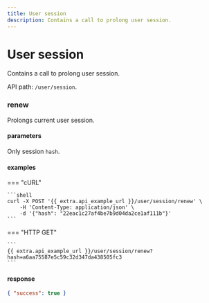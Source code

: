 ```yaml
---
title: User session
description: Contains a call to prolong user session.
---
```


# User session

Contains a call to prolong user session.

API path: `/user/session`.

### renew

Prolongs current user session.

#### parameters

Only session `hash`.

#### examples

=== "cURL"

    ```shell
    curl -X POST '{{ extra.api_example_url }}/user/session/renew' \
        -H 'Content-Type: application/json' \ 
        -d '{"hash": "22eac1c27af4be7b9d04da2ce1af111b"}'
    ```
    
=== "HTTP GET"

    ```
    {{ extra.api_example_url }}/user/session/renew?hash=a6aa75587e5c59c32d347da438505fc3
    ```

#### response

```json
{ "success": true }
```
